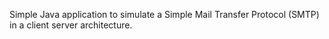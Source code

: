 Simple Java application to simulate a Simple Mail Transfer Protocol (SMTP) in a client server architecture.
